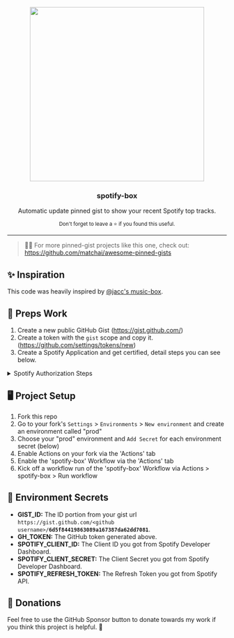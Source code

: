 <p align='center'>
  <img width="400" src="https://user-images.githubusercontent.com/10740043/103472132-b0cbb100-4dc4-11eb-97a2-4261c4c5c4f5.png">
  <h3 align="center">spotify-box</h3>
  <p align="center">Automatic update pinned gist to show your recent Spotify top tracks.</p>
  <p align="center"><sub>Don't forget to leave a ⭐ if you found this useful.</sub></p>
</p>

---
> 📌✨ For more pinned-gist projects like this one, check out: <https://github.com/matchai/awesome-pinned-gists>

## ✨ Inspiration

This code was heavily inspired by [@jacc's music-box](https://github.com/jacc/music-box).

## 🎒 Preps Work

1. Create a new public GitHub Gist (<https://gist.github.com/>)
2. Create a token with the `gist` scope and copy it. (<https://github.com/settings/tokens/new>)
3. Create a Spotify Application and get certified, detail steps you can see below.

<details><summary>Spotify Authorization Steps</summary>
<p>

### 1. Create new Spotify Application

Visit <https://developer.spotify.com/dashboard/applications> login and create a new Application

After create, you will get your Client ID & Client Secret.

Then click `EDIT SETTINGS` Button, add `http://localhost:3000` to Redirect URIs

### 2. Get Authorization Code

Visit following URL after replace `$CLIENT_ID` to yours

```
https://accounts.spotify.com/en/authorize?client_id=$CLIENT_ID&response_type=code&redirect_uri=http:%2F%2Flocalhost:3000&scope=user-read-currently-playing%20user-top-read
```

Agree to this application to access your info, after that your will be redirect to a new page, the url like this: `http://localhost:3000?code=$CODE`

this `$CODE` is your Authorization Code, it will be used to generate access_token at next step.

### 3. Get Access Token

the last step, use the `$CLIENT_ID` and `$CLIENT_SECRET` from step 1, `$CODE` from step 2 to replace the shell command below

```shell
curl -d client_id=$CLIENT_ID -d client_secret=$CLIENT_SECRET -d grant_type=authorization_code -d code=$CODE -d redirect_uri=http://localhost:3000 https://accounts.spotify.com/api/token
```

after run it at your terminal, you'll get your `${REFRESH_TOKEN}`

the output may like this:

```json
{
    "access_token": "BQBi-jz.....yCVzcl",
    "token_type": "Bearer",
    "expires_in": 3600,
    "refresh_token": "AQCBvdy70gtKvnrVIxe...",
    "scope": "user-read-currently-playing user-top-read"
}
```

if the response not return refresh_token, back to step 2 and retry.

</p>
</details>

## 🖥 Project Setup

1. Fork this repo
2. Go to your fork's `Settings` > `Environments` > `New environment` and create an environment called "prod"
3. Choose your "prod" environment and `Add Secret` for each environment secret (below)
4. Enable Actions on your fork via the 'Actions' tab
5. Enable the 'spotify-box' Workflow via the 'Actions' tab
6. Kick off a workflow run of the 'spotify-box' Workflow via Actions > spotify-box > Run workflow

## 🤫 Environment Secrets

- **GIST_ID:** The ID portion from your gist url `https://gist.github.com/<github username>/`**`6d5f84419863089a167387da62dd7081`**.
- **GH_TOKEN:** The GitHub token generated above.
- **SPOTIFY_CLIENT_ID:** The Client ID you got from Spotify Developer Dashboard.
- **SPOTIFY_CLIENT_SECRET:** The Client Secret you got from Spotify Developer Dashboard.
- **SPOTIFY_REFRESH_TOKEN:** The Refresh Token you got from Spotify API.

## 💸 Donations

Feel free to use the GitHub Sponsor button to donate towards my work if you think this project is helpful. 🤗
